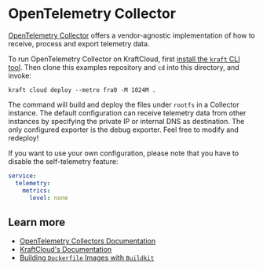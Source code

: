# OpenTelemetry Collector

[OpenTelemetry Collector](https://opentelemetry.io/docs/collector/) offers a vendor-agnostic implementation of how to receive, process and export telemetry data.

To run OpenTelemetry Collector on KraftCloud, first [install the `kraft` CLI tool](https://unikraft.org/docs/cli).
Then clone this examples repository and `cd` into this directory, and invoke:

```console
kraft cloud deploy --metro fra0 -M 1024M .
```

The command will build and deploy the files under `rootfs` in a Collector instance.
The default configuration can receive telemetry data from other instances by specifying the private IP or internal DNS as destination.
The only configured exporter is the debug exporter. Feel free to modify and redeploy!

If you want to use your own configuration, please note that you have to disable the self-telemetry feature:

```yaml
service:
  telemetry:
    metrics:
      level: none
```

## Learn more

- [OpenTelemetry Collectors Documentation](https://opentelemetry.io/docs/collector/)
- [KraftCloud's Documentation](https://docs.kraft.cloud)
- [Building `Dockerfile` Images with `Buildkit`](https://unikraft.org/guides/building-dockerfile-images-with-buildkit)
